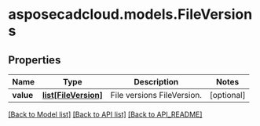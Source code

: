 # asposecadcloud.models.FileVersions

## Properties
Name | Type | Description | Notes
------------ | ------------- | ------------- | -------------
**value** | [**list[FileVersion]**](FileVersion.md) | File versions FileVersion. | [optional] 

[[Back to Model list]](API_README.md#documentation-for-models) [[Back to API list]](API_README.md#documentation-for-api-endpoints) [[Back to API_README]](API_README.md)


